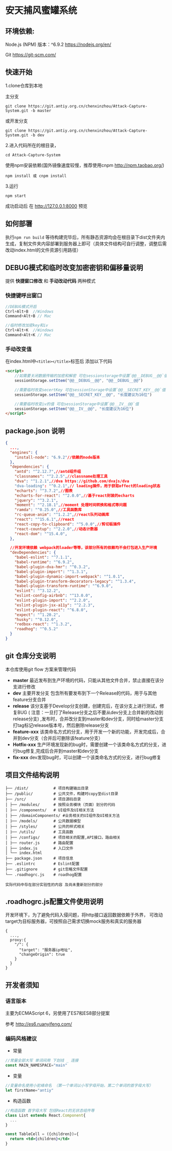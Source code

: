 # 安天捕风蜜罐系统

## 环境依赖:
Node.js (NPM) 版本：^6.9.2  https://nodejs.org/en/ 

Git   https://git-scm.com/

## 快速开始

1.clone仓库到本地 

主分支
```
git clone https://git.antiy.org.cn/chenxinzhou/Attack-Capture-System.git -b master
```
或开发分支
```
git clone https://git.antiy.org.cn/chenxinzhou/Attack-Capture-System.git -b dev
```

2.进入代码所在的根目录，
```
cd Attack-Capture-System
```
使用npm安装依赖(国外镜像速度较慢，推荐使用cnpm http://npm.taobao.org/)
```
npm install 或 cnpm install
```


3.运行
```
npm start
```
成功启动后 在 http://127.0.0.1:8000 预览

## 如何部署

执行`npm run build` 等待构建完毕后，所有静态资源均会在根目录下dist文件夹内生成，复制文件夹内容部署到服务器上即可（具体文件结构可自行调整，调整后需改动index.html的文件资源引用路径）

## DEBUG模式和临时改变加密密钥和偏移量说明

提供 **快捷窗口修改** 和 **手动改动代码** 两种模式

### 快捷键呼出窗口

```javascript
//DEBUG模式开启
Ctrl+Alt+B  //Windows
Command+Alt+B // Mac

//临时修改加密key和iv
Ctrl+Alt+K  //Windows
Command+Alt+K // Mac
```


### 手动改变值
在index.html中`<title></title>`标签后 添加以下代码

```html
<script>
    //如需要关闭数据传输的加密和解密 可在sessionstorage中设置`@@__DEBUG__@@`值
    sessionStorage.setItem("@@__DEBUG__@@", "@@__DEBUG__@@")

    //需要临时改变secertKey 可在sessionStorage中设置`@@__SECRET_KEY__@@`值
    sessionStorage.setItem("@@__SECRET_KEY__@@", "长度建议为16位")

    //需要临时改变iv的值 可在sessionStorage中设置`@@__IV__@@`值
    sessionStorage.setItem("@@__IV__@@", "长度建议为16位")
</script>
```



## package.json 说明

```json
{
  ...,
  "engines": {
    "install-node": "6.9.2"//依赖的node版本
  },
  "dependencies": {
    "antd": "^2.12.7",//antd组件组
    "classnames": "^2.2.5",//classname处理工具
    "dva": "^1.2.1",//dva https://github.com/dvajs/dva
    "dva-loading": "^0.2.1",// loading插件，用于获取effect的loading状态
    "echarts": "^3.7.2",//图表
    "echarts-for-react": "^2.0.0",//基于react封装的echarts
    "jquery": "^3.2.1",
    "moment": "^2.18.1",//moment 处理时间转换和格式等问题
    "ramda": "^0.25.0",//工具函数库
    "rc-queue-anim": "^1.2.2",//react队列动画库
    "react": "^15.6.1",//react
    "react-copy-to-clipboard": "^5.0.0",//剪切板插件
    "react-countup": "^2.2.0",//动态计数器
    "react-dom": "^15.4.0",
  },

  //开发环境依赖 webpack的loader等等，该部分所有的依赖均不会打包进入生产环境
  "devDependencies": {
    "babel-eslint": "^7.1.1",
    "babel-runtime": "^6.9.2",
    "babel-plugin-dva-hmr": "^0.3.2",
    "babel-plugin-import": "^1.3.1",
    "babel-plugin-dynamic-import-webpack": "^1.0.1",
    "babel-plugin-transform-decorators-legacy": "^1.3.4",
    "babel-plugin-transform-runtime": "^6.9.0",
    "eslint": "^3.12.2",
    "eslint-config-airbnb": "^13.0.0",
    "eslint-plugin-import": "^2.2.0",
    "eslint-plugin-jsx-a11y": "^2.2.3",
    "eslint-plugin-react": "^6.8.0",
    "expect": "^1.20.2",
    "husky": "^0.12.0",
    "redbox-react": "^1.3.2",
    "roadhog": "^0.5.2"
  }
}
```

## git 仓库分支说明
本仓库使用git flow 方案来管理代码
* **master** 最近发布到生产环境的代码，只能从其他文件合并，禁止直接在该分支进行修改
* **dev** 主要开发分支 包含所有要发布到下一个Release的代码，用于与其他feature分支合并
* **release** 该分支基于Develop分支创建，创建完后，在该分支上进行测试，修复BUG ( 注意：一旦打了Release分支之后不要从dev分支上合并新的改动到release分支) ,发布时，合并改分支到master和dev分支，同时给master分支打tag标记release版本号，然后删除release分支
* **feature-xxx**  该类命名方式的分支，用于开发一个新的功能，开发完成后，合并到dev分支（合并后可删除该feature分支）
* **Hotfix-xxx**  生产环境发现新的bug时，需要创建一个该类命名方式的分支，进行bug修复,完成后合并到master和dev分支
* **fix-xxx**  dev发现bug时，可以创建一个该类命名方式的分支，进行bug修复

## 项目文件结构说明

```
├── /dist/           # 项目构建输出目录
├── /public/         # 公共文件，构建时copy至dist目录
├── /src/            # 项目源码目录
│ ├── /modules/      # 按照业务模块（页面）划分的代码 
│ ├── /components/   # UI组件及UI相关方法
│ ├── /domainComponents/ #业务相关的UI组件及UI相关方法
│ ├── /models/       # 公共数据模型
│ ├── /styles/       # 公共的样式相关
│ ├── /utils/        # 工具函数
│ ├── /configs/      # 项目相关的配置,API接口，路由相关
│ ├── router.js      # 路由配置
│ ├── index.js       # 入口文件
│ └── index.html     
├── package.json     # 项目信息
├── .eslintrc        # Eslint配置
├── .gitignore       # git忽略文件配置
└── .roadhogrc.js    # roadhog配置

实际代码中存在部分实验性的内容 及尚未重新划分的部分
```


## .roadhogrc.js配置文件使用说明

开发环境下，为了避免代码入侵问题，将http接口返回数据依赖于外界，
可改动target为目标服务器，可按照自己需求切换mock服务和真实的服务器
```
{
  ...,
  proxy:{
    "/": {
      "target": "服务器ip地址",
      "changeOrigin": true
    }
  }
}
```


## 开发者须知

### 语言版本

主要为ECMAScript 6，另使用了ES7和ES8部分提案

参考 http://es6.ruanyifeng.com/

### 编码风格建议

* 常量
```javascript
//常量全部大写 单词间用 下划线 _ 连接
const MAIN_NAMESPACE="main"
``` 
* 变量
```javascript
//变量命名使用小驼峰命名 （第一个单词以小写字母开始，第二个单词的首字母大写）
let firstName="antiy"
```

* 构造函数
```jsx
//构造函数 首字母大写 包括React的无状态组件等
class List extends React.Component{
  ...
}

const TableCell = ({children})={
  return <td>{children}</td>
}

```